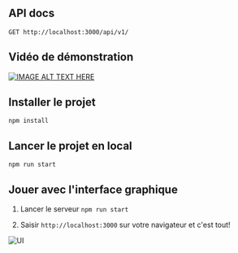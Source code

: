 ## API docs

`GET http://localhost:3000/api/v1/`

## Vidéo de démonstration

[![IMAGE ALT TEXT HERE](http://img.youtube.com/vi/T-oEjFyau7A/0.jpg)](http://www.youtube.com/watch?v=T-oEjFyau7A)

## Installer le projet
`
npm install
`

## Lancer le projet en local
`
npm run start
`

## Jouer avec l'interface graphique

1. Lancer le serveur `npm run start`

2. Saisir `http://localhost:3000` sur votre navigateur et c'est tout!

<img src="https://gitlab.com/issoufi/puissance-4/raw/master/screenshots/screenshot2.png" alt="UI">

